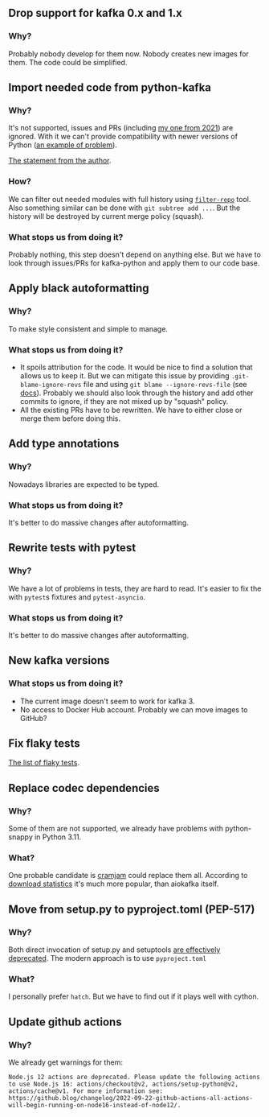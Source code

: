 ## Drop support for kafka 0.x and 1.x

### Why?

Probably nobody develop for them now. Nobody creates new images for them. The code could be simplified.

## Import needed code from python-kafka

### Why?

It's not supported, issues and PRs (including [my one from 2021](https://github.com/dpkp/kafka-python/pull/2285)) are ignored. With it we can't provide compatibility with newer versions of Python ([an example of problem](https://github.com/dpkp/kafka-python/pull/2304)).

[The statement from the author](https://github.com/dpkp/kafka-python/issues/2290#issuecomment-1009133967).

### How?

We can filter out needed modules with full history using [`filter-repo`](https://github.com/newren/git-filter-repo) tool. Also something similar can be done with `git subtree add ...`. But the history will be destroyed by current merge policy (squash).

### What stops us from doing it?

Probably nothing, this step doesn't depend on anything else. But we have to look through issues/PRs for kafka-python and apply them to our code base.


## Apply black autoformatting

### Why?

To make style consistent and simple to manage.

### What stops us from doing it?

* It spoils attribution for the code. It would be nice to find a solution that allows us to keep it. But we can mitigate this issue by providing `.git-blame-ignore-revs` file and using `git blame --ignore-revs-file` (see [docs](https://docs.github.com/en/repositories/working-with-files/using-files/viewing-a-file#ignore-commits-in-the-blame-view)). Probably we should also look through the history and add other commits to ignore, if they are not mixed up by "squash" policy.
* All the existing PRs have to be rewritten. We have to either close or merge them before doing this.


## Add type annotations

### Why?

Nowadays libraries are expected to be typed.

### What stops us from doing it?

It's better to do massive changes after autoformatting.


## Rewrite tests with pytest

### Why?

We have a lot of problems in tests, they are hard to read. It's easier to fix the with `pytest`s fixtures and `pytest-asyncio`.

### What stops us from doing it?

It's better to do massive changes after autoformatting.


## New kafka versions

### What stops us from doing it?

* The current image doesn't seem to work for kafka 3.
* No access to Docker Hub account. Probably we can move images to GitHub?


## Fix flaky tests

[The list of flaky tests](./flaky-tests.md).


## Replace codec dependencies

### Why?

Some of them are not supported, we already have problems with python-snappy in Python 3.11.


### What?

One probable candidate is [cramjam](https://github.com/milesgranger/pyrus-cramjam) could replace them all. According to [download statistics](https://pepy.tech/project/cramjam) it's much more popular, than aiokafka itself.


## Move from setup.py to pyproject.toml (PEP-517)

### Why?

Both direct invocation of setup.py and setuptools [are effectively deprecated](https://blog.ganssle.io/articles/2021/10/setup-py-deprecated.html). The modern approach is to use `pyproject.toml`

### What?

I personally prefer `hatch`. But we have to find out if it plays well with cython.

## Update github actions

### Why?

We already get warnings for them:

```
Node.js 12 actions are deprecated. Please update the following actions to use Node.js 16: actions/checkout@v2, actions/setup-python@v2, actions/cache@v1. For more information see: https://github.blog/changelog/2022-09-22-github-actions-all-actions-will-begin-running-on-node16-instead-of-node12/.
```
